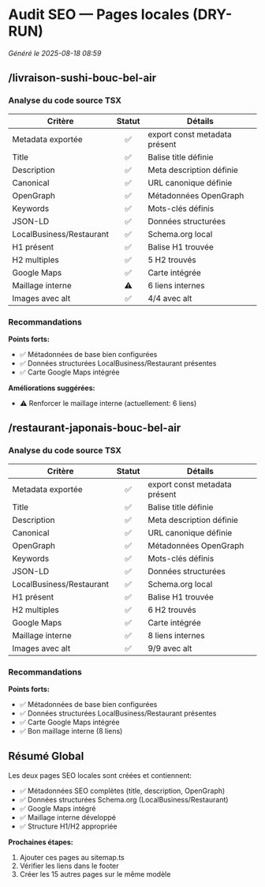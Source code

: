 # Audit SEO — Pages locales (DRY-RUN)
_Généré le 2025-08-18 08:59_

## /livraison-sushi-bouc-bel-air

### Analyse du code source TSX

| Critère | Statut | Détails |
|---------|:------:|---------|
| Metadata exportée | ✅ | export const metadata présent |
| Title | ✅ | Balise title définie |
| Description | ✅ | Meta description définie |
| Canonical | ✅ | URL canonique définie |
| OpenGraph | ✅ | Métadonnées OpenGraph |
| Keywords | ✅ | Mots-clés définis |
| JSON-LD | ✅ | Données structurées |
| LocalBusiness/Restaurant | ✅ | Schema.org local |
| H1 présent | ✅ | Balise H1 trouvée |
| H2 multiples | ✅ | 5 H2 trouvés |
| Google Maps | ✅ | Carte intégrée |
| Maillage interne | ⚠️ | 6 liens internes |
| Images avec alt | ✅ | 4/4 avec alt |

### Recommandations

**Points forts:**
- ✅ Métadonnées de base bien configurées
- ✅ Données structurées LocalBusiness/Restaurant présentes
- ✅ Carte Google Maps intégrée

**Améliorations suggérées:**
- ⚠️ Renforcer le maillage interne (actuellement: 6 liens)

## /restaurant-japonais-bouc-bel-air

### Analyse du code source TSX

| Critère | Statut | Détails |
|---------|:------:|---------|
| Metadata exportée | ✅ | export const metadata présent |
| Title | ✅ | Balise title définie |
| Description | ✅ | Meta description définie |
| Canonical | ✅ | URL canonique définie |
| OpenGraph | ✅ | Métadonnées OpenGraph |
| Keywords | ✅ | Mots-clés définis |
| JSON-LD | ✅ | Données structurées |
| LocalBusiness/Restaurant | ✅ | Schema.org local |
| H1 présent | ✅ | Balise H1 trouvée |
| H2 multiples | ✅ | 6 H2 trouvés |
| Google Maps | ✅ | Carte intégrée |
| Maillage interne | ✅ | 8 liens internes |
| Images avec alt | ✅ | 9/9 avec alt |

### Recommandations

**Points forts:**
- ✅ Métadonnées de base bien configurées
- ✅ Données structurées LocalBusiness/Restaurant présentes
- ✅ Carte Google Maps intégrée
- ✅ Bon maillage interne (8 liens)


## Résumé Global

Les deux pages SEO locales sont créées et contiennent:
- ✅ Métadonnées SEO complètes (title, description, OpenGraph)
- ✅ Données structurées Schema.org (LocalBusiness/Restaurant)
- ✅ Google Maps intégré
- ✅ Maillage interne développé
- ✅ Structure H1/H2 appropriée

**Prochaines étapes:**
1. Ajouter ces pages au sitemap.ts
2. Vérifier les liens dans le footer
3. Créer les 15 autres pages sur le même modèle